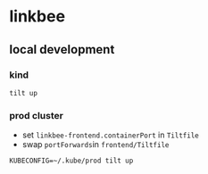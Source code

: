 # linkbee

## local development
### kind
```shell
tilt up
````

### prod cluster
- set `linkbee-frontend.containerPort` in `Tiltfile`
- swap `portForwards`in `frontend/Tiltfile`
```shell
KUBECONFIG=~/.kube/prod tilt up
```
